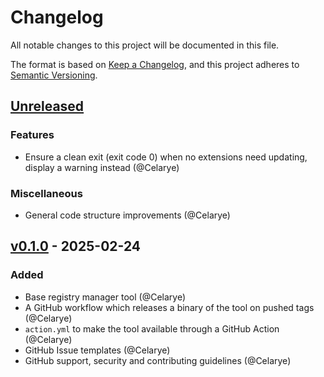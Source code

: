 # Changelog
All notable changes to this project will be documented in this file.

The format is based on [Keep a Changelog](https://keepachangelog.com/en/1.1.0/),
and this project adheres to [Semantic Versioning](https://semver.org/spec/v2.0.0.html).

## [Unreleased]

### Features
- Ensure a clean exit (exit code 0) when no extensions need updating, display a warning instead (@Celarye)

### Miscellaneous
- General code structure improvements (@Celarye)

## [v0.1.0] - 2025-02-24

### Added

- Base registry manager tool (@Celarye)
- A GitHub workflow which releases a binary of the tool on pushed tags (@Celarye)
- `action.yml` to make the tool available through a GitHub Action (@Celarye)
- GitHub Issue templates (@Celarye)
- GitHub support, security and contributing guidelines (@Celarye)

[unreleased]: https://github.com/paperback-community/registry-manager/compare/v0.1.0...HEAD
[v0.1.0]: https://github.com/paperback-community/registry-manager/releases/tag/v0.1.0

